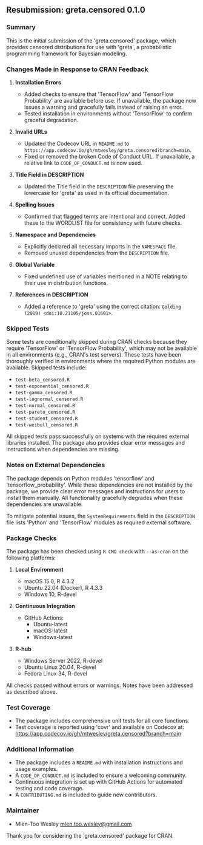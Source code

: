 ## Resubmission: greta.censored 0.1.0

### Summary

This is the initial submission of the 'greta.censored' package, which provides censored distributions for use with 'greta', a probabilistic programming framework for Bayesian modeling.

### Changes Made in Response to CRAN Feedback

1. **Installation Errors**

   - Added checks to ensure that 'TensorFlow' and 'TensorFlow Probability' are available before use. If unavailable, the package now issues a warning and gracefully fails instead of raising an error.
   - Tested installation in environments without 'TensorFlow' to confirm graceful degradation.

2. **Invalid URLs**

   - Updated the Codecov URL in `README.md` to `https://app.codecov.io/gh/mtwesley/greta.censored?branch=main`.
   - Fixed or removed the broken Code of Conduct URL. If unavailable, a relative link to `CODE_OF_CONDUCT.md` is now used.

3. **Title Field in DESCRIPTION**

   - Updated the Title field in the `DESCRIPTION` file preserving the lowercase for 'greta' as used in its official documentation.

4. **Spelling Issues**

   - Confirmed that flagged terms are intentional and correct. Added these to the WORDLIST file for consistency with future checks.

5. **Namespace and Dependencies**

   - Explicitly declared all necessary imports in the `NAMESPACE` file.
   - Removed unused dependencies from the `DESCRIPTION` file.

6. **Global Variable**

   - Fixed undefined use of variables mentioned in a NOTE relating to their use in distribution functions.

7. **References in DESCRIPTION**

   - Added a reference to 'greta' using the correct citation:
     `Golding (2019) <doi:10.21105/joss.01601>`.

### Skipped Tests

Some tests are conditionally skipped during CRAN checks because they require 'TensorFlow' or 'TensorFlow Probability', which may not be available in all environments (e.g., CRAN's test servers). These tests have been thoroughly verified in environments where the required Python modules are available. Skipped tests include:

- `test-beta_censored.R`
- `test-exponential_censored.R`
- `test-gamma_censored.R`
- `test-lognormal_censored.R`
- `test-normal_censored.R`
- `test-pareto_censored.R`
- `test-student_censored.R`
- `test-weibull_censored.R`

All skipped tests pass successfully on systems with the required external libraries installed. The package also provides clear error messages and instructions when dependencies are missing.

### Notes on External Dependencies

The package depends on Python modules 'tensorflow' and 'tensorflow_probability'. While these dependencies are not installed by the package, we provide clear error messages and instructions for users to install them manually. All functionality gracefully degrades when these dependencies are unavailable.

To mitigate potential issues, the `SystemRequirements` field in the `DESCRIPTION` file lists 'Python' and 'TensorFlow' modules as required external software.

### Package Checks

The package has been checked using `R CMD check` with `--as-cran` on the following platforms:

1. **Local Environment**

   - macOS 15.0, R 4.3.2
   - Ubuntu 22.04 (Docker), R 4.3.3
   - Windows 10, R-devel

2. **Continuous Integration**

   - GitHub Actions:
     - Ubuntu-latest
     - macOS-latest
     - Windows-latest

3. **R-hub**
   - Windows Server 2022, R-devel
   - Ubuntu Linux 20.04, R-devel
   - Fedora Linux 34, R-devel

All checks passed without errors or warnings. Notes have been addressed as described above.

### Test Coverage

- The package includes comprehensive unit tests for all core functions.
- Test coverage is reported using 'covr' and available on Codecov at:
  https://app.codecov.io/gh/mtwesley/greta.censored?branch=main

### Additional Information

- The package includes a `README.md` with installation instructions and usage examples.
- A `CODE_OF_CONDUCT.md` is included to ensure a welcoming community.
- Continuous integration is set up with GitHub Actions for automated testing and code coverage.
- A `CONTRIBUTING.md` is included to guide new contributors.

### Maintainer

- Mlen-Too Wesley <mlen.too.wesley@gmail.com>

Thank you for considering the 'greta.censored' package for CRAN.
